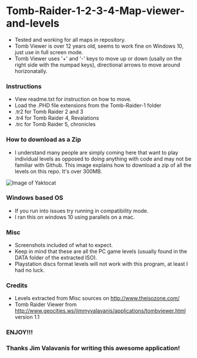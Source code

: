 # Tomb-Raider-1-2-3-4-Map-viewer-and-levels

* Tested and working for all maps in repository.
* Tomb Viewer is over 12 years old, seems to work fine on Windows 10, just use in full screen mode. 
* Tomb Viewer uses '+' and '-' keys to move up or down (usally on the right side with the numpad keys), directional arrows to move around horizonatally.

### Instructions
- View readme.txt for instruction on how to move.
- Load the .PHD file extensions from the Tomb-Raider-1 folder
- .tr2 for Tomb Raider 2 and 3
- .tr4 for Tomb Raider 4, Revalations
- .trc for Tomb Raider 5, chronicles

### How to download as a Zip
- I understand many people are simply coming here that want to play individual levels as opposed to doing anything with code and may not be familiar with Github. This image explains how to download a zip of all the levels on this repo. It's over 300MB. 

![Image of Yaktocat](https://imgur.com/bTzMChW)


### Windows based OS

* If you run into issues try running in compatibility mode.
* I ran this on windows 10 using parallels on a mac.

### Misc

- Screenshots included of what to expect. 
- Keep in mind that these are all the PC game levels (usually found in the DATA folder of the extracted ISO).
- Playstation discs format levels will not work with this program, at least I had no luck.

### Credits
* Levels extracted from Misc sources on http://www.theisozone.com/
* Tomb Raider Viewer from http://www.geocities.ws/jimmyvalavanis/applications/tombviewer.html version 1.1

### ENJOY!!!
### Thanks Jim Valavanis for writing this awesome application!
